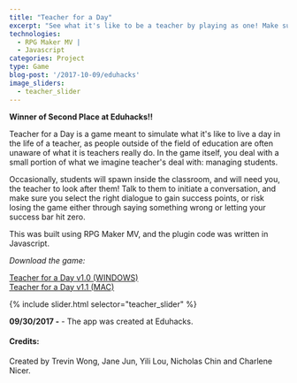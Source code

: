 ```yaml
---
title: "Teacher for a Day"
excerpt: "See what it's like to be a teacher by playing as one! Make sure to manage your students to keep your success bar high, or fail."
technologies:
  - RPG Maker MV |
  - Javascript
categories: Project
type: Game
blog-post: '/2017-10-09/eduhacks'
image_sliders:
  - teacher_slider
---
```


**Winner of Second Place at Eduhacks!!**

Teacher for a Day is a game meant to simulate what it's like to live a day in the life of a teacher, as people outside of the field of education are often unaware of what it is teachers really do. In the game itself, you deal with a small portion of what we imagine teacher's deal with: managing students.

Occasionally, students will spawn inside the classroom, and will need you, the teacher to look after them! Talk to them to initiate a conversation, and make sure you select the right dialogue to gain success points, or risk losing the game either through saying something wrong or letting your success bar hit zero.

This was built using RPG Maker MV, and the plugin code was written in Javascript.

*Download the game:*

<a href="https://www.mediafire.com/file/eka5n5j8cal7tz3/Teacher%20for%20a%20Day%20%28WINDOWS%29.rar">Teacher for a Day v1.0 (WINDOWS)</a><br>
<a href="https://www.mediafire.com/file/5r2x7fv7cvb751y/Teacher%20for%20a%20Day%20%28MAC%29.rar">Teacher for a Day v1.1 (MAC)</a>

{% include slider.html selector="teacher_slider" %}

**09/30/2017 -** - The app was created at Eduhacks.

#### Credits:

Created by Trevin Wong, Jane Jun, Yili Lou, Nicholas Chin and Charlene Nicer.
